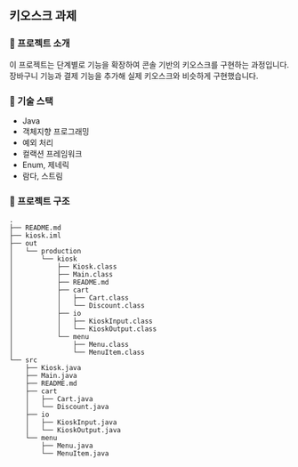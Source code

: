 ## 키오스크 과제
### 🚀 프로젝트 소개
이 프로젝트는 단계별로 기능을 확장하여 콘솔 기반의 키오스크를 구현하는 과정입니다. 장바구니 기능과 결제 기능을 추가해 실제 키오스크와 비슷하게 구현했습니다.

### 🚀 기술 스택
- Java
- 객체지향 프로그래밍
- 예외 처리
- 컬랙션 프레임워크
- Enum, 제네릭
- 람다, 스트림

### 🚀 프로젝트 구조

```
.
├── README.md
├── kiosk.iml
├── out
│   └── production
│       └── kiosk
│           ├── Kiosk.class
│           ├── Main.class
│           ├── README.md
│           ├── cart
│           │   ├── Cart.class
│           │   └── Discount.class
│           ├── io
│           │   ├── KioskInput.class
│           │   └── KioskOutput.class
│           └── menu
│               ├── Menu.class
│               └── MenuItem.class
└── src
    ├── Kiosk.java
    ├── Main.java
    ├── README.md
    ├── cart
    │   ├── Cart.java
    │   └── Discount.java
    ├── io
    │   ├── KioskInput.java
    │   └── KioskOutput.java
    └── menu
        ├── Menu.java
        └── MenuItem.java


```
